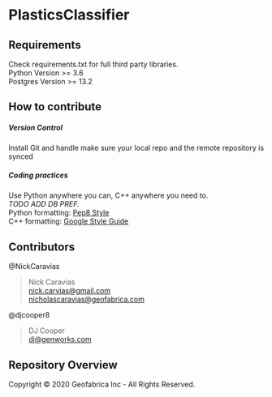 # PlasticsClassifier  

## Requirements  
Check requirements.txt for full third party libraries.  
Python Version >= 3.6   
Postgres Version >= 13.2  

## How to contribute  
##### Version Control  
Install Git and handle make sure your local repo and the remote repository is synced  
##### Coding practices  
Use Python anywhere you can, C++ anywhere you need to.  
*TODO ADD DB PREF.*  
Python formatting: [Pep8 Style](https://www.python.org/dev/peps/pep-0008/)   
C++ formatting: [Google Style Guide](https://google.github.io/styleguide/cppguide.html)  

## Contributors

@NickCaravias
> Nick Caravias  
> nick.carvias@gmail.com   
> nicholascaravias@geofabrica.com  

@djcooper8 
> DJ Cooper   
> dj@genworks.com  


## Repository Overview  


Copyright © 2020 Geofabrica Inc - All Rights Reserved. 

